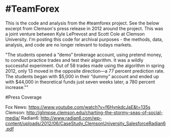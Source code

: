 # #TeamForex

This is the code and analysis from the #teamforex project. See the below excerpt from Clemson's press release in 2012 around the project. This was a joint venture between Kyle LePrevost and Scott Cole at Clemson University. I'm posting this code for archival purposes - the methods, data, analysis, and code are no longer relevant to todays markets. 

"The students opened a “demo” brokerage account, using pretend money, to conduct practice trades and test their algorithm. It was a wildly successful experiment. Out of 58 trades made using the algorithm in spring 2012, only 13 moved in the opposite direction—a 77 percent prediction rate. The students began with $5,000 in their “dummy” account and ended up with $44,000 in theoretical funds just seven weeks later, a 780 percent increase.""

#Press Coverage

Fox News: https://www.youtube.com/watch?v=f6HynkdcJaE&t=135s
Clemson: http://glimpse.clemson.edu/charting-the-stormy-seas-of-social-media/
Radian6: http://www.radian6.com/wp-content/uploads/2012/06/CaseStudy_ClemsonUniversity_SalesforceRadian6.pdf